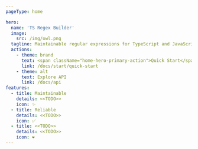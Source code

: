 ```yaml
---
pageType: home

hero:
  name: 'TS Regex Builder'
  image:
    src: /img/owl.png
  tagline: Maintainable regular expressions for TypeScript and JavaScript.
  actions:
    - theme: brand
      text: <span className="home-hero-primary-action">Quick Start</span>
      link: /docs/start/quick-start
    - theme: alt
      text: Explore API
      link: /docs/api
features:
  - title: Maintainable
    details: <<TODO>>
    icon: ✨
  - title: Reliable
    details: <<TODO>>
    icon: ✅
  - title: <<TODO>>
    details: <<TODO>>
    icon: ❤️
---
```

